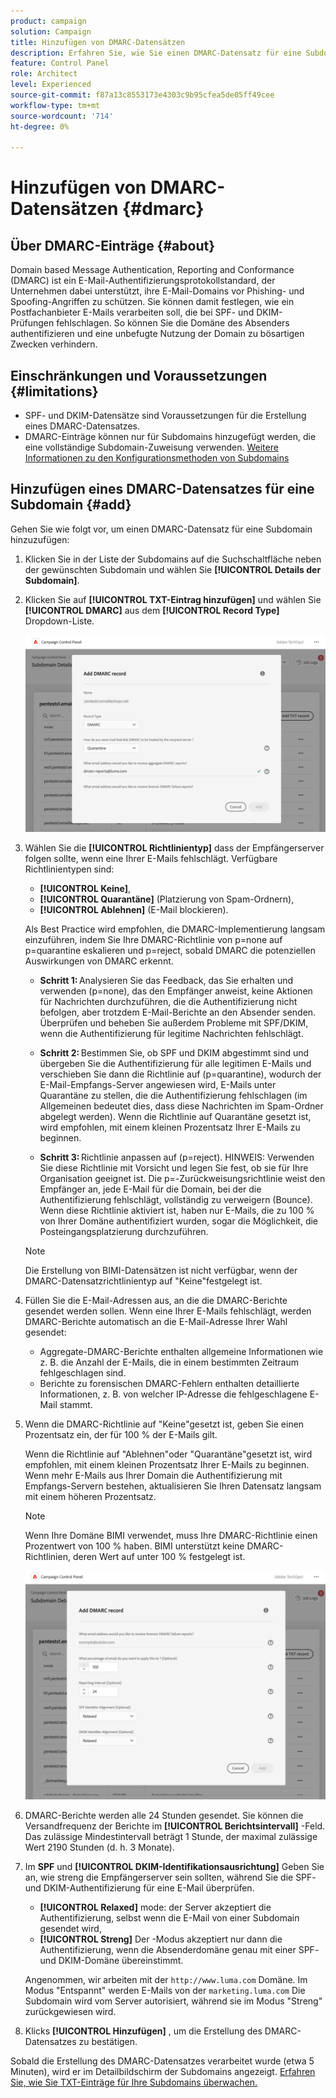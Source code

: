 ```yaml
---
product: campaign
solution: Campaign
title: Hinzufügen von DMARC-Datensätzen
description: Erfahren Sie, wie Sie einen DMARC-Datensatz für eine Subdomain hinzufügen.
feature: Control Panel
role: Architect
level: Experienced
source-git-commit: f87a13c8553173e4303c9b95cfea5de05ff49cee
workflow-type: tm+mt
source-wordcount: '714'
ht-degree: 0%

---
```



# Hinzufügen von DMARC-Datensätzen {#dmarc}

## Über DMARC-Einträge {#about}

Domain based Message Authentication, Reporting and Conformance (DMARC) ist ein E-Mail-Authentifizierungsprotokollstandard, der Unternehmen dabei unterstützt, ihre E-Mail-Domains vor Phishing- und Spoofing-Angriffen zu schützen. Sie können damit festlegen, wie ein Postfachanbieter E-Mails verarbeiten soll, die bei SPF- und DKIM-Prüfungen fehlschlagen. So können Sie die Domäne des Absenders authentifizieren und eine unbefugte Nutzung der Domain zu bösartigen Zwecken verhindern.

<!--Detailed information on DMARC implementation is available in [Adobe Deliverability Best Practice Guide](https://experienceleague.adobe.com/docs/deliverability-learn/deliverability-best-practice-guide/additional-resources/technotes/implement-bimi.html)-->

## Einschränkungen und Voraussetzungen {#limitations}

* SPF- und DKIM-Datensätze sind Voraussetzungen für die Erstellung eines DMARC-Datensatzes.
* DMARC-Einträge können nur für Subdomains hinzugefügt werden, die eine vollständige Subdomain-Zuweisung verwenden. [Weitere Informationen zu den Konfigurationsmethoden von Subdomains](subdomains-branding.md#subdomain-delegation-methods)

## Hinzufügen eines DMARC-Datensatzes für eine Subdomain {#add}

Gehen Sie wie folgt vor, um einen DMARC-Datensatz für eine Subdomain hinzuzufügen:

1. Klicken Sie in der Liste der Subdomains auf die Suchschaltfläche neben der gewünschten Subdomain und wählen Sie **[!UICONTROL Details der Subdomain]**.

1. Klicken Sie auf **[!UICONTROL TXT-Eintrag hinzufügen]** und wählen Sie **[!UICONTROL DMARC]** aus dem **[!UICONTROL Record Type]** Dropdown-Liste.

   ![](assets/dmarc-add.png)

1. Wählen Sie die **[!UICONTROL Richtlinientyp]** dass der Empfängerserver folgen sollte, wenn eine Ihrer E-Mails fehlschlägt. Verfügbare Richtlinientypen sind:

   * **[!UICONTROL Keine]**,
   * **[!UICONTROL Quarantäne]** (Platzierung von Spam-Ordnern),
   * **[!UICONTROL Ablehnen]** (E-Mail blockieren).

   Als Best Practice wird empfohlen, die DMARC-Implementierung langsam einzuführen, indem Sie Ihre DMARC-Richtlinie von p=none auf p=quarantine eskalieren und p=reject, sobald DMARC die potenziellen Auswirkungen von DMARC erkennt.

   * **Schritt 1:** Analysieren Sie das Feedback, das Sie erhalten und verwenden (p=none), das den Empfänger anweist, keine Aktionen für Nachrichten durchzuführen, die die Authentifizierung nicht befolgen, aber trotzdem E-Mail-Berichte an den Absender senden. Überprüfen und beheben Sie außerdem Probleme mit SPF/DKIM, wenn die Authentifizierung für legitime Nachrichten fehlschlägt.

   * **Schritt 2:** Bestimmen Sie, ob SPF und DKIM abgestimmt sind und übergeben Sie die Authentifizierung für alle legitimen E-Mails und verschieben Sie dann die Richtlinie auf (p=quarantine), wodurch der E-Mail-Empfangs-Server angewiesen wird, E-Mails unter Quarantäne zu stellen, die die Authentifizierung fehlschlagen (im Allgemeinen bedeutet dies, dass diese Nachrichten im Spam-Ordner abgelegt werden). Wenn die Richtlinie auf Quarantäne gesetzt ist, wird empfohlen, mit einem kleinen Prozentsatz Ihrer E-Mails zu beginnen.

   * **Schritt 3:** Richtlinie anpassen auf (p=reject). HINWEIS: Verwenden Sie diese Richtlinie mit Vorsicht und legen Sie fest, ob sie für Ihre Organisation geeignet ist. Die p=-Zurückweisungsrichtlinie weist den Empfänger an, jede E-Mail für die Domain, bei der die Authentifizierung fehlschlägt, vollständig zu verweigern (Bounce). Wenn diese Richtlinie aktiviert ist, haben nur E-Mails, die zu 100 % von Ihrer Domäne authentifiziert wurden, sogar die Möglichkeit, die Posteingangsplatzierung durchzuführen.

   >[!NOTE]
   >
   > Die Erstellung von BIMI-Datensätzen ist nicht verfügbar, wenn der DMARC-Datensatzrichtlinientyp auf &quot;Keine&quot;festgelegt ist.

1. Füllen Sie die E-Mail-Adressen aus, an die die DMARC-Berichte gesendet werden sollen. Wenn eine Ihrer E-Mails fehlschlägt, werden DMARC-Berichte automatisch an die E-Mail-Adresse Ihrer Wahl gesendet:

   * Aggregate-DMARC-Berichte enthalten allgemeine Informationen wie z. B. die Anzahl der E-Mails, die in einem bestimmten Zeitraum fehlgeschlagen sind.
   * Berichte zu forensischen DMARC-Fehlern enthalten detaillierte Informationen, z. B. von welcher IP-Adresse die fehlgeschlagene E-Mail stammt.

1. Wenn die DMARC-Richtlinie auf &quot;Keine&quot;gesetzt ist, geben Sie einen Prozentsatz ein, der für 100 % der E-Mails gilt.

   Wenn die Richtlinie auf &quot;Ablehnen&quot;oder &quot;Quarantäne&quot;gesetzt ist, wird empfohlen, mit einem kleinen Prozentsatz Ihrer E-Mails zu beginnen. Wenn mehr E-Mails aus Ihrer Domain die Authentifizierung mit Empfangs-Servern bestehen, aktualisieren Sie Ihren Datensatz langsam mit einem höheren Prozentsatz.

   >[!NOTE]
   >
   >Wenn Ihre Domäne BIMI verwendet, muss Ihre DMARC-Richtlinie einen Prozentwert von 100 % haben. BIMI unterstützt keine DMARC-Richtlinien, deren Wert auf unter 100 % festgelegt ist.

   ![](assets/dmarc-add2.png)

1. DMARC-Berichte werden alle 24 Stunden gesendet. Sie können die Versandfrequenz der Berichte im **[!UICONTROL Berichtsintervall]** -Feld. Das zulässige Mindestintervall beträgt 1 Stunde, der maximal zulässige Wert 2190 Stunden (d. h. 3 Monate).

1. Im **SPF** und **[!UICONTROL DKIM-Identifikationsausrichtung]** Geben Sie an, wie streng die Empfängerserver sein sollten, während Sie die SPF- und DKIM-Authentifizierung für eine E-Mail überprüfen.

   * **[!UICONTROL Relaxed]** mode: der Server akzeptiert die Authentifizierung, selbst wenn die E-Mail von einer Subdomain gesendet wird,
   * **[!UICONTROL Streng]** Der -Modus akzeptiert nur dann die Authentifizierung, wenn die Absenderdomäne genau mit einer SPF- und DKIM-Domäne übereinstimmt.

   Angenommen, wir arbeiten mit der `http://www.luma.com` Domäne. Im Modus &quot;Entspannt&quot; werden E-Mails von der `marketing.luma.com` Die Subdomain wird vom Server autorisiert, während sie im Modus &quot;Streng&quot; zurückgewiesen wird.

1. Klicks **[!UICONTROL Hinzufügen]** , um die Erstellung des DMARC-Datensatzes zu bestätigen.

Sobald die Erstellung des DMARC-Datensatzes verarbeitet wurde (etwa 5 Minuten), wird er im Detailbildschirm der Subdomains angezeigt. [Erfahren Sie, wie Sie TXT-Einträge für Ihre Subdomains überwachen.](gs-txt-records.md#monitor)